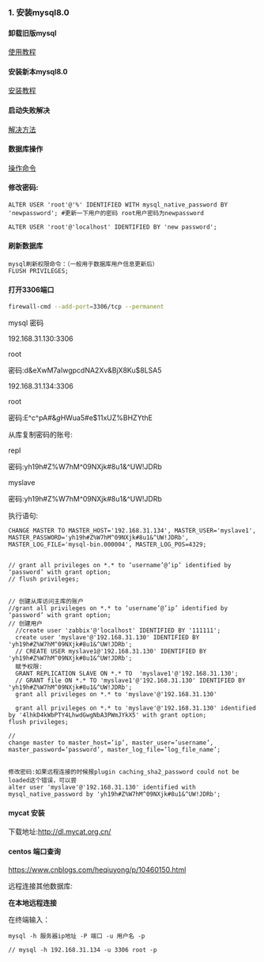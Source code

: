 ### 1. 安装mysql8.0

 #### 卸载旧版mysql 

[使用教程](https://www.wandouip.com/t5i431300/)

#### 安装新本mysql8.0

[安装教程](https://developer.aliyun.com/article/770498?spm=a2c6h.12873581.0.0.655851beRxLxCW&groupCode=database)

#### 启动失败解决

[解决方法](https://segmentfault.com/a/1190000012289076)

#### 数据库操作

[操作命令](https://www.cnblogs.com/zipxzf/p/10718544.html)

#### 修改密码:

```mysql
ALTER USER 'root'@'%' IDENTIFIED WITH mysql_native_password BY 'newpassword'; #更新一下用户的密码 root用户密码为newpassword

ALTER USER 'root'@'localhost' IDENTIFIED BY 'new password';
```

#### 刷新数据库

```mysql
mysql刷新权限命令：（一般用于数据库用户信息更新后）
FLUSH PRIVILEGES;
```

#### 打开3306端口

```bash
firewall-cmd --add-port=3306/tcp --permanent
```



mysql  密码

192.168.31.130:3306

root

密码:d&eXwM7aIwgpcdNA2Xv&BjX8Ku$8LSA5

192.168.31.134:3306

root

密码:E^c^pA#&$g$HWua5#e$11xUZ%BHZYthE

从库复制密码的账号:

repl

密码:yh19h#Z%W7hM^09NXjk#8u1&^UW!JDRb

myslave

密码:yh19h#Z%W7hM^09NXjk#8u1&^UW!JDRb

执行语句:

```mysql
CHANGE MASTER TO MASTER_HOST='192.168.31.134', MASTER_USER='myslave1', MASTER_PASSWORD='yh19h#Z%W7hM^09NXjk#8u1&^UW!JDRb', MASTER_LOG_FILE='mysql-bin.000004', MASTER_LOG_POS=4329;


// grant all privileges on *.* to ‘username’@’ip’ identified by ‘password’ with grant option;
// flush privileges;


// 创建从库访问主库的账户
//grant all privileges on *.* to ‘username’@’ip’ identified by ‘password’ with grant option;
// 创建用户 
  //create user 'zabbix'@'localhost' IDENTIFIED BY '111111';
  create user 'myslave'@'192.168.31.130' IDENTIFIED BY 'yh19h#Z%W7hM^09NXjk#8u1&^UW!JDRb';
  // CREATE USER myslave1@'192.168.31.130' IDENTIFIED BY 'yh19h#Z%W7hM^09NXjk#8u1&^UW!JDRb';
  赋予权限:
  GRANT REPLICATION SLAVE ON *.* TO  'myslave1'@'192.168.31.130';
  // GRANT file ON *.* TO 'myslave1'@'192.168.31.130' IDENTIFIED BY 'yh19h#Z%W7hM^09NXjk#8u1&^UW!JDRb';
  grant all privileges on *.* to 'myslave'@'192.168.31.130'
  
  grant all privileges on *.* to 'myslave'@'192.168.31.130' identified by '4lhkD4kWbPTY4LhwdGwgNbA3PWmJYkX5' with grant option;
flush privileges;

// 
change master to master_host=’ip’, master_user=’username’, master_password=’password’, master_log_file=’log_file_name’;


修改密码:如果远程连接的时候报plugin caching_sha2_password could not be loaded这个错误，可以尝
alter user 'myslave'@'192.168.31.130' identified with  mysql_native_password by 'yh19h#Z%W7hM^09NXjk#8u1&^UW!JDRb';
```





#### mycat 安装

下载地址:http://dl.mycat.org.cn/



#### centos 端口查询

https://www.cnblogs.com/heqiuyong/p/10460150.html

远程连接其他数据库:

**在本地远程连接**

在终端输入：

```
mysql -h 服务器ip地址 -P 端口 -u 用户名 -p

// mysql -h 192.168.31.134 -u 3306 root -p
```




